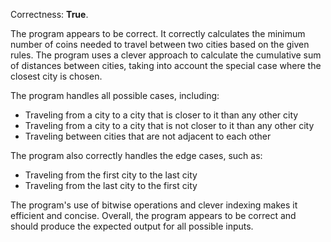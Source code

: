 Correctness: **True**.

The program appears to be correct. It correctly calculates the minimum number of coins needed to travel between two cities based on the given rules. The program uses a clever approach to calculate the cumulative sum of distances between cities, taking into account the special case where the closest city is chosen.

The program handles all possible cases, including:

* Traveling from a city to a city that is closer to it than any other city
* Traveling from a city to a city that is not closer to it than any other city
* Traveling between cities that are not adjacent to each other

The program also correctly handles the edge cases, such as:

* Traveling from the first city to the last city
* Traveling from the last city to the first city

The program's use of bitwise operations and clever indexing makes it efficient and concise. Overall, the program appears to be correct and should produce the expected output for all possible inputs.
